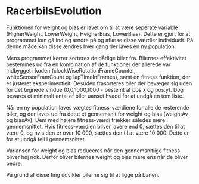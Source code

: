 # RacerbilsEvolution

Funktionen for weight og bias er lavet om til at være seperate variable (HigherWeight, LowerWeight, HeigherBias, LowerBias). Dette er gjort for at programmet kan gå ind og ændre på og aflæse disse værdier individuelt. På denne måde kan disse ændres hver gang der laves en ny population.

Mens programmet kørrer sorteres de dårlige biler fra. Bilernes effektivitet bestemmes ud fra en kombination af de funktioner der allerede var indbygget i koden (clockWiseRotationFrameCounter, whiteSensorFramCount og lapTimeInFrames), samt en fitness funktion, der er justeret eksperimentielt. Desuden frasorteres biler der bevæger sig uden for det tegnede vindue (0,0,1000,1000 - bestemt af pos.x og pos.y). Dog bevares et minimalt antal af biler uanset hvadd for at undgå en tom liste.

Når en ny population laves vægtes fitness-værdiene for alle de resterende biler, og der laves ud fra dette et gennemsnit for weight og bias (weightAv og biasAv). Dem med højere fitness-værdi trækker således mere i gennemsnittet. Hvis fitness-værdien bliver lavere end 0, sættes den til at være 0, og hvis den er over 10 000, sættes den til at være 10 000. Dette er for at undgå fejl i gennemsnittet.

Variansen for weight og bias reduceres når den gennemsnitlige fitness bliver høj nok. Derfor bliver bilernes weight og bias mere ens når de bliver bedre.

På grund af disse ting udvikler bilerne sig til at ligge på banen.
